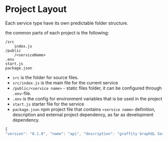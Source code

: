 # Project Layout

Each service type have its own predictable folder structure.

the common parts of each project is the following:

```
/src
    index.js
/public
    /<serviceName>
.env
start.js
package.json
```

* `src` is the folder for source files.
* `src/index.js` is the main file for the current service
* `/public/<service name>` - static files folder, it can be configured through `.env`-file.
* `.env` is the config for environment variables that is be used in the project
* `start.js` starter file for the service
* `package.json` npm project file that contains `<service name>` definition, description and external project dependency, as far as development dependency.

````javascript
{ 
"version": "0.1.0", "name": "api", "description": "graffity GraphQL Server", "private": true, "scripts": { "start": "node start.js" }}

````
